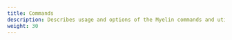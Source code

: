 ```yaml
---
title: Commands
description: Describes usage and options of the Myelin commands and utilities.
weight: 30
---
```

